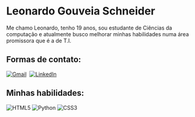 
# Leonardo Gouveia Schneider

Me chamo Leonardo, tenho 19 anos, sou estudante de Ciências da computação e atualmente busco melhorar minhas habilidades numa área promissora que é a de T.I.

## Formas de contato:
[![Gmail](https://img.shields.io/badge/Gmail-333333?style=for-the-badge&logo=gmail&logoColor=red)](mailto:leo.schneider2004@gmail.com)  
[![LinkedIn](https://img.shields.io/badge/LinkedIn-0077B5?style=for-the-badge&logo=linkedin&logoColor=white)](https://www.linkedin.com/in/leonardo-schneider-688aaa288/utm_source=share&utm_campaign=share_via&utm_content=profile&utm_medium=android_app)  

## Minhas habilidades:
![HTML5](https://img.shields.io/badge/HTML-000?style=for-the-badge&logo=html5&logoColor=30A3DC)
![Python](https://img.shields.io/badge/Python-000?style=for-the-badge&logo=python&logoColor=30A3DC)
![CSS3](https://img.shields.io/badge/CSS3-000?style=for-the-badge&logo=css3&logoColor=E94D5F)







